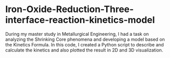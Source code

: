 # Iron-Oxide-Reduction-Three-interface-reaction-kinetics-model
During my master study in Metallurgical Engineering, I had a task on analyzing the Shrinking Core phenomena and developing a model based on the Kinetics Formula. In this code, I created a Python script to describe and calculate the kinetics and also plotted the result in 2D and 3D visualization.
